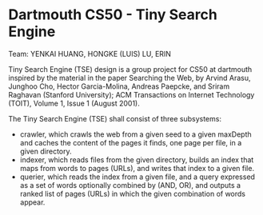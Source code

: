 # Dartmouth CS50 - Tiny Search Engine
Team: YENKAI HUANG, HONGKE (LUIS) LU, ERIN

Tiny Search Engine (TSE) design is a group project for CS50 at dartmouth inspired by the material in the paper Searching the Web, by Arvind Arasu, Junghoo Cho, Hector Garcia-Molina, Andreas Paepcke, and Sriram Raghavan (Stanford University); ACM Transactions on Internet Technology (TOIT), Volume 1, Issue 1 (August 2001).

The Tiny Search Engine (TSE) shall consist of three subsystems:
 - crawler, which crawls the web from a given seed to a given maxDepth and caches the content of the pages it finds, one page per file, in a given directory.
- indexer, which reads files from the given directory, builds an index that maps from words to pages (URLs), and writes that index to a given file.
- querier, which reads the index from a given file, and a query expressed as a set of words optionally combined by (AND, OR), and outputs a ranked list of pages (URLs) in which the given combination of words appear.
